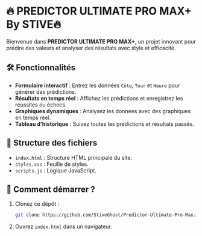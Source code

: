 # 🔥 PREDICTOR ULTIMATE PRO MAX+ By STIVE🔥

Bienvenue dans **PREDICTOR ULTIMATE PRO MAX+**, un projet innovant pour prédire des valeurs et analyser des résultats avec style et efficacité.

## 🛠️ Fonctionnalités
- **Formulaire interactif** : Entrez les données `Côte`, `Tour` et `Heure` pour générer des prédictions.
- **Résultats en temps réel** : Affichez les prédictions et enregistrez les réussites ou échecs.
- **Graphiques dynamiques** : Analysez les données avec des graphiques en temps réel.
- **Tableau d'historique** : Suivez toutes les prédictions et résultats passés.

## 📂 Structure des fichiers
- `index.html` : Structure HTML principale du site.
- `styles.css` : Feuille de styles.
- `scripts.js` : Logique JavaScript.

## 🚀 Comment démarrer ?
1. Clonez ce dépôt :
   ```bash
   git clone https://github.com/StiveGhost/Predictor-Ultimate-Pro-Max.git
   ```
2. Ouvrez `index.html` dans un navigateur.
